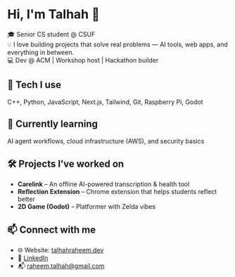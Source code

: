 # Hi, I'm Talhah 👋

🎓 Senior CS student @ CSUF  
💡 I love building projects that solve real problems — AI tools, web apps, and everything in between.  
💻 Dev @ ACM | Workshop host | Hackathon builder

## 🔧 Tech I use
C++, Python, JavaScript, Next.js, Tailwind, Git, Raspberry Pi, Godot

## 🌱 Currently learning
AI agent workflows, cloud infrastructure (AWS), and security basics

## 🛠 Projects I’ve worked on
- **Carelink** – An offline AI-powered transcription & health tool  
- **Reflection Extension** – Chrome extension that helps students reflect better  
- **2D Game (Godot)** – Platformer with Zelda vibes

## 📫 Connect with me
- 🌐 Website: [talhahraheem.dev](https://talhahraheem.dev)
- 💼 [LinkedIn](https://linkedin.com/in/talhahraheem)
- 📬 raheem.talhah@gmail.com
